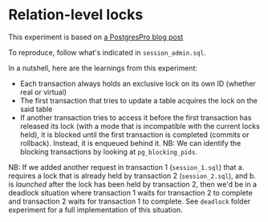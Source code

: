 # Relation-level locks

This experiment is based on [a PostgresPro blog post](https://habr.com/en/companies/postgrespro/articles/500714/)

To reproduce, follow what's indicated in `session_admin.sql`.

In a nutshell, here are the learnings from this experiment:

- Each transaction always holds an exclusive lock on its own ID (whether real or virtual)
- The first transaction that tries to update a table acquires the lock on the said table
- If another transaction tries to access it before the first transaction has released its lock (with a mode that is
  incompatible with the current locks held), it is blocked until the first transaction is completed (commits or
  rollback). Instead, it is enqueued behind it.
  NB: We can identify the blocking transactions by looking at `pg_blocking_pids`.

NB: If we added another request in transaction 1 (`session_1.sql`) that a. requires a lock that is already held by
transaction 2 (`session_2.sql`), and b. is _launched_ after the lock has been held by transaction 2, then we'd be in a
deadlock situation where transaction 1 waits for transaction 2 to complete and transaction 2 waits for transaction 1 to
complete.
See `deadlock` folder experiment for a full implementation of this situation.

